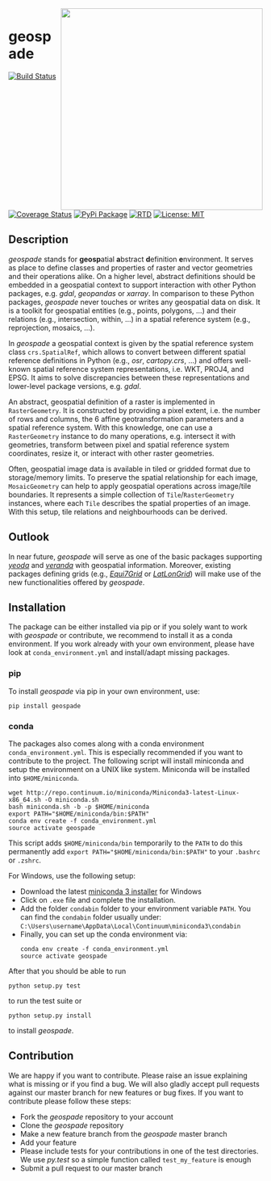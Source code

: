 <img align="right" src="https://github.com/TUW-GEO/geospade/raw/master/docs/imgs/geospade_logo.png" height="400" width="400">

# geospade
[![Build Status](https://travis-ci.com/TUW-GEO/geospade.svg?branch=master)](https://travis-ci.org/TUW-GEO/geospade)
[![Coverage Status](https://coveralls.io/repos/github/TUW-GEO/geospade/badge.svg?branch=master)](https://coveralls.io/github/TUW-GEO/geospade?branch=master)
[![PyPi Package](https://badge.fury.io/py/geospade.svg)](https://badge.fury.io/py/geospade)
[![RTD](https://readthedocs.org/projects/geospade/badge/?version=latest)](https://geospade.readthedocs.io/en/latest/?badge=latest)
[![License: MIT](https://img.shields.io/badge/License-MIT-yellow.svg)](https://opensource.org/licenses/MIT)

## Description
*geospade* stands for **geosp**atial **a**bstract **d**efinition **e**nvironment. 
It serves as place to define classes and properties of raster and vector geometries and their operations alike.
On a higher level, abstract definitions should be embedded in a geospatial context to support interaction with other Python packages, e.g. *gdal*, *geopandas* or *xarray*.
In comparison to these Python packages, *geospade* never touches or writes any geospatial data on disk. 
It is a toolkit for geospatial entities (e.g., points, polygons, ...) and their relations (e.g., intersection, within, ...) in a spatial reference system (e.g., reprojection, mosaics, ...). 

In *geospade* a geospatial context is given by the spatial reference system class `crs.SpatialRef`, which allows to convert between different spatial reference definitions in Python (e.g., *osr*, *cartopy.crs*, ...) and offers well-known spatial reference system representations, i.e. WKT, PROJ4, and EPSG.
It aims to solve discrepancies between these representations and lower-level package versions, e.g. *gdal*.

An abstract, geospatial definition of a raster is implemented in `RasterGeometry`. 
It is constructed by providing a pixel extent, i.e. the number of rows and columns, the 6 affine geotransformation parameters and a spatial reference system.
With this knowledge, one can use a `RasterGeometry` instance to do many operations, e.g. intersect it with geometries, transform between pixel and spatial reference system coordinates, resize it, or interact with other raster geometries.

Often, geospatial image data is available in tiled or gridded format due to storage/memory limits. 
To preserve the spatial relationship for each image, `MosaicGeometry` can help to apply geospatial operations across image/tile boundaries.
It represents a simple collection of `Tile`/`RasterGeometry` instances, where each `Tile` describes the spatial properties of an image.
With this setup, tile relations and neighbourhoods can be derived.

## Outlook
In near future, *geospade* will serve as one of the basic packages supporting [*yeoda*](https://github.com/TUW-GEO/yeoda) and [*veranda*](https://github.com/TUW-GEO/veranda) with geospatial information. 
Moreover, existing packages defining grids (e.g., [*Equi7Grid*](https://github.com/TUW-GEO/Equi7Grid) or [*LatLonGrid*](https://github.com/TUW-GEO/latlongrid)) will make use of the new functionalities offered by *geospade*.

## Installation
The package can be either installed via pip or if you solely want to work with *geospade* or contribute, we recommend to 
install it as a conda environment. If you work already with your own environment, please have look at ``conda_environment.yml`` and install/adapt missing packages.

### pip
To install *geospade* via pip in your own environment, use:
```
pip install geospade
```

### conda
The packages also comes along with a conda environment ``conda_environment.yml``. 
This is especially recommended if you want to contribute to the project.
The following script will install miniconda and setup the environment on a UNIX
like system. Miniconda will be installed into ``$HOME/miniconda``.
```
wget http://repo.continuum.io/miniconda/Miniconda3-latest-Linux-x86_64.sh -O miniconda.sh
bash miniconda.sh -b -p $HOME/miniconda
export PATH="$HOME/miniconda/bin:$PATH"
conda env create -f conda_environment.yml
source activate geospade
```
This script adds ``$HOME/miniconda/bin`` temporarily to the ``PATH`` to do this
permanently add ``export PATH="$HOME/miniconda/bin:$PATH"`` to your ``.bashrc``
or ``.zshrc``.

For Windows, use the following setup:
  * Download the latest [miniconda 3 installer](https://docs.conda.io/en/latest/miniconda.html) for Windows
  * Click on ``.exe`` file and complete the installation.
  * Add the folder ``condabin`` folder to your environment variable ``PATH``. 
    You can find the ``condabin`` folder usually under: ``C:\Users\username\AppData\Local\Continuum\miniconda3\condabin``
  * Finally, you can set up the conda environment via:
    ```
    conda env create -f conda_environment.yml
    source activate geospade
    ```
    
After that you should be able to run 
```
python setup.py test
```
to run the test suite or 
```
python setup.py install
```
to install *geospade*.

## Contribution
We are happy if you want to contribute. Please raise an issue explaining what
is missing or if you find a bug. We will also gladly accept pull requests
against our master branch for new features or bug fixes.
If you want to contribute please follow these steps:

  * Fork the *geospade* repository to your account
  * Clone the *geospade* repository
  * Make a new feature branch from the *geospade* master branch
  * Add your feature
  * Please include tests for your contributions in one of the test directories.
    We use *py.test* so a simple function called ``test_my_feature`` is enough
  * Submit a pull request to our master branch
